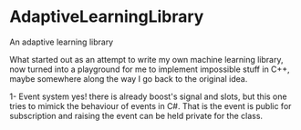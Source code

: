 # AdaptiveLearningLibrary
An adaptive learning library

What started out as an attempt to write my own machine learning library, now turned into a playground for me to implement impossible stuff in C++, maybe somewhere along the way I go back to the original idea.

1- Event system
yes! there is already boost's signal and slots, but this one tries to mimick the behaviour of events in C#. That is the event is public for subscription and raising the event can be held private for the class.
